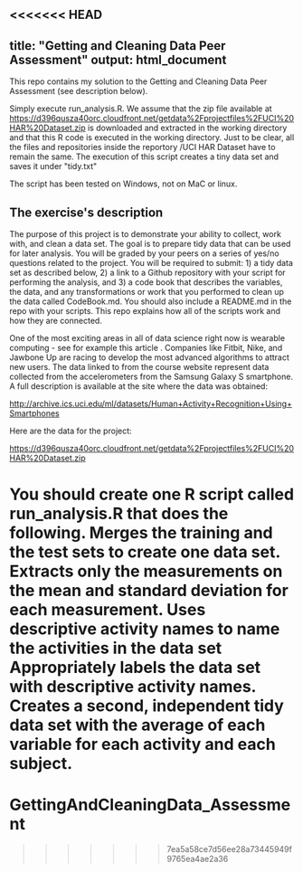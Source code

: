 <<<<<<< HEAD
---
title: "Getting and Cleaning Data Peer Assessment"
output: html_document
---

This repo contains my solution to the Getting and Cleaning Data Peer Assessment (see description below).

Simply execute run_analysis.R. We assume that the zip file available at 
https://d396qusza40orc.cloudfront.net/getdata%2Fprojectfiles%2FUCI%20HAR%20Dataset.zip
is downloaded and extracted in the working directory and that this R code is executed in the working directory.
Just to be clear, all the files and repositories inside the reportory /UCI HAR Dataset have to remain the same.
The execution of this script creates a tiny data set and saves it under "tidy.txt"

The script has been tested on Windows, not on MaC or linux.


## The exercise's description

The purpose of this project is to demonstrate your ability to collect, work with, and clean a data set. The goal is to prepare tidy data that can be used for later analysis. You will be graded by your peers on a series of yes/no questions related to the project. You will be required to submit: 1) a tidy data set as described below, 2) a link to a Github repository with your script for performing the analysis, and 3) a code book that describes the variables, the data, and any transformations or work that you performed to clean up the data called CodeBook.md. You should also include a README.md in the repo with your scripts. This repo explains how all of the scripts work and how they are connected.

One of the most exciting areas in all of data science right now is wearable computing - see for example this article . Companies like Fitbit, Nike, and Jawbone Up are racing to develop the most advanced algorithms to attract new users. The data linked to from the course website represent data collected from the accelerometers from the Samsung Galaxy S smartphone. A full description is available at the site where the data was obtained:

http://archive.ics.uci.edu/ml/datasets/Human+Activity+Recognition+Using+Smartphones

Here are the data for the project:

https://d396qusza40orc.cloudfront.net/getdata%2Fprojectfiles%2FUCI%20HAR%20Dataset.zip

You should create one R script called run_analysis.R that does the following. Merges the training and the test sets to create one data set. Extracts only the measurements on the mean and standard deviation for each measurement. Uses descriptive activity names to name the activities in the data set Appropriately labels the data set with descriptive activity names. Creates a second, independent tidy data set with the average of each variable for each activity and each subject. 
=======
# GettingAndCleaningData_Assessment
>>>>>>> 7ea5a58ce7d56ee28a73445949f9765ea4ae2a36
